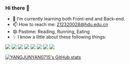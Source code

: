 ### Hi there 👋

- 🌱 I’m currently learning both Front-end and Back-end.
- 📫 How to reach me: 212320028@hdu.edu.cn
- 😄 Pastime: Reading, Running, Eating
- ✨ I know a little about these following things:

![](https://img.shields.io/badge/JavaScript-gray?style=flat&logo=javascript)
![](https://img.shields.io/badge/Vue.js-gray?style=flat&logo=vue.js)
![](https://img.shields.io/badge/React.js-gray?style=flat&logo=react)
![](https://img.shields.io/badge/Python-gray?style=flat&logo=python)
![](https://img.shields.io/badge/Java-gray?style=flat&logo=java)
![](https://img.shields.io/badge/Pytorch-gray?style=flat&logo=pytorch)
![](https://img.shields.io/badge/Spring-gray?style=flat&logo=spring)
![](https://img.shields.io/badge/Redis-gray?style=flat&logo=redis)

[![YANGJUNYAN0715's GitHub stats](https://github-readme-stats.vercel.app/api?username=YANGJUNYAN0715&show_icons=true&theme=tokyonight&bg_color=0,1a1b27,282f82)](https://github.com/anuraghazra/github-readme-stats)

<!-- [![Top Langs](https://github-readme-stats.vercel.app/api/top-langs/?username=YANGJUNYAN0715&layout=compact)](https://github.com/YANGJUNYAN0715/github-readme-stats) -->
